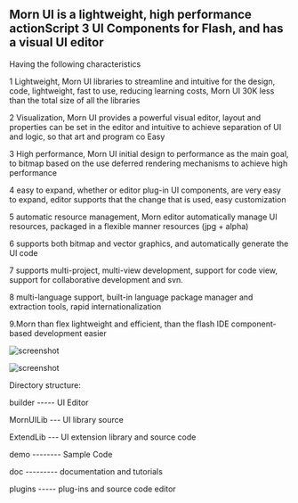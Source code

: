 ## Morn UI is a lightweight, high performance actionScript 3 UI Components for Flash, and has a visual UI editor

Having the following characteristics

1 Lightweight, Morn UI libraries to streamline and intuitive for the design, code, lightweight, fast to use, reducing learning costs, Morn UI 30K less than the total size of all the libraries

2 Visualization, Morn UI provides a powerful visual editor, layout and properties can be set in the editor and intuitive to achieve separation of UI and logic, so that art and program co Easy

3 High performance, Morn UI initial design to performance as the main goal, to bitmap based on the use deferred rendering mechanisms to achieve high performance

4 easy to expand, whether or editor plug-in UI components, are very easy to expand, editor supports that the change that is used, easy customization

5 automatic resource management, Morn editor automatically manage UI resources, packaged in a flexible manner resources (jpg + alpha)

6 supports both bitmap and vector graphics, and automatically generate the UI code

7 supports multi-project, multi-view development, support for code view, support for collaborative development and svn.

8 multi-language support, built-in language package manager and extraction tools, rapid internationalization

9.Morn than flex lightweight and efficient, than the flash IDE component-based development easier

![screenshot](https://raw.github.com/yungzhu/morn/master/doc/help/images/main.jpg "screenshot")
	
![screenshot](https://raw.github.com/yungzhu/morn/master/doc/help/images/main1.jpg "screenshot")


	
Directory structure:

builder ----- UI Editor

MornUILib --- UI library source

ExtendLib --- UI extension library and source code

demo -------- Sample Code

doc --------- documentation and tutorials

plugins ----- plug-ins and source code editor
